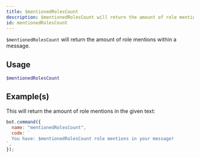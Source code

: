```yaml
---
title: $mentionedRolesCount
description: $mentionedRolesCount will return the amount of role mentions within a message.
id: mentionedRolesCount
---
```


`$mentionedRolesCount` will return the amount of role mentions within a message.

## Usage

```php
$mentionedRolesCount
```

## Example(s)

This will return the amount of role mentions in the given text:

```javascript
bot.command({
  name: "mentionedRolesCount",
  code: `
  You have: $mentionedRolesCount role mentions in your message!
`,
});
```
